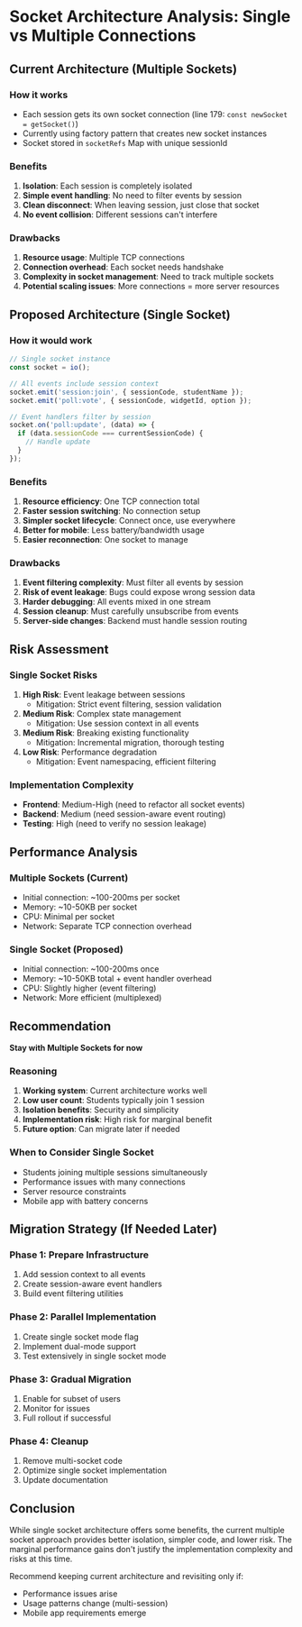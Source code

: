 # Socket Architecture Analysis: Single vs Multiple Connections

## Current Architecture (Multiple Sockets)

### How it works
- Each session gets its own socket connection (line 179: `const newSocket = getSocket()`)
- Currently using factory pattern that creates new socket instances
- Socket stored in `socketRefs` Map with unique sessionId

### Benefits
1. **Isolation**: Each session is completely isolated
2. **Simple event handling**: No need to filter events by session
3. **Clean disconnect**: When leaving session, just close that socket
4. **No event collision**: Different sessions can't interfere

### Drawbacks
1. **Resource usage**: Multiple TCP connections
2. **Connection overhead**: Each socket needs handshake
3. **Complexity in socket management**: Need to track multiple sockets
4. **Potential scaling issues**: More connections = more server resources

## Proposed Architecture (Single Socket)

### How it would work
```typescript
// Single socket instance
const socket = io();

// All events include session context
socket.emit('session:join', { sessionCode, studentName });
socket.emit('poll:vote', { sessionCode, widgetId, option });

// Event handlers filter by session
socket.on('poll:update', (data) => {
  if (data.sessionCode === currentSessionCode) {
    // Handle update
  }
});
```

### Benefits
1. **Resource efficiency**: One TCP connection total
2. **Faster session switching**: No connection setup
3. **Simpler socket lifecycle**: Connect once, use everywhere
4. **Better for mobile**: Less battery/bandwidth usage
5. **Easier reconnection**: One socket to manage

### Drawbacks
1. **Event filtering complexity**: Must filter all events by session
2. **Risk of event leakage**: Bugs could expose wrong session data
3. **Harder debugging**: All events mixed in one stream
4. **Session cleanup**: Must carefully unsubscribe from events
5. **Server-side changes**: Backend must handle session routing

## Risk Assessment

### Single Socket Risks
1. **High Risk**: Event leakage between sessions
   - Mitigation: Strict event filtering, session validation
2. **Medium Risk**: Complex state management
   - Mitigation: Use session context in all events
3. **Medium Risk**: Breaking existing functionality
   - Mitigation: Incremental migration, thorough testing
4. **Low Risk**: Performance degradation
   - Mitigation: Event namespacing, efficient filtering

### Implementation Complexity
- **Frontend**: Medium-High (need to refactor all socket events)
- **Backend**: Medium (need session-aware event routing)
- **Testing**: High (need to verify no session leakage)

## Performance Analysis

### Multiple Sockets (Current)
- Initial connection: ~100-200ms per socket
- Memory: ~10-50KB per socket
- CPU: Minimal per socket
- Network: Separate TCP connection overhead

### Single Socket (Proposed)
- Initial connection: ~100-200ms once
- Memory: ~10-50KB total + event handler overhead
- CPU: Slightly higher (event filtering)
- Network: More efficient (multiplexed)

## Recommendation

**Stay with Multiple Sockets for now**

### Reasoning
1. **Working system**: Current architecture works well
2. **Low user count**: Students typically join 1 session
3. **Isolation benefits**: Security and simplicity
4. **Implementation risk**: High risk for marginal benefit
5. **Future option**: Can migrate later if needed

### When to Consider Single Socket
- Students joining multiple sessions simultaneously
- Performance issues with many connections
- Server resource constraints
- Mobile app with battery concerns

## Migration Strategy (If Needed Later)

### Phase 1: Prepare Infrastructure
1. Add session context to all events
2. Create session-aware event handlers
3. Build event filtering utilities

### Phase 2: Parallel Implementation
1. Create single socket mode flag
2. Implement dual-mode support
3. Test extensively in single socket mode

### Phase 3: Gradual Migration
1. Enable for subset of users
2. Monitor for issues
3. Full rollout if successful

### Phase 4: Cleanup
1. Remove multi-socket code
2. Optimize single socket implementation
3. Update documentation

## Conclusion

While single socket architecture offers some benefits, the current multiple socket approach provides better isolation, simpler code, and lower risk. The marginal performance gains don't justify the implementation complexity and risks at this time.

Recommend keeping current architecture and revisiting only if:
- Performance issues arise
- Usage patterns change (multi-session)
- Mobile app requirements emerge